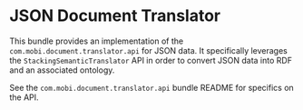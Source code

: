 # JSON Document Translator
This bundle provides an implementation of the `com.mobi.document.translator.api` for
JSON data.  It specifically leverages the  `StackingSemanticTranslator` API in order
to convert JSON data into RDF and an associated ontology.  

See the `com.mobi.document.translator.api` bundle README for specifics on the API.

